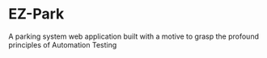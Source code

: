 # EZ-Park
A parking system web application built with a motive to grasp the profound principles of Automation Testing 
